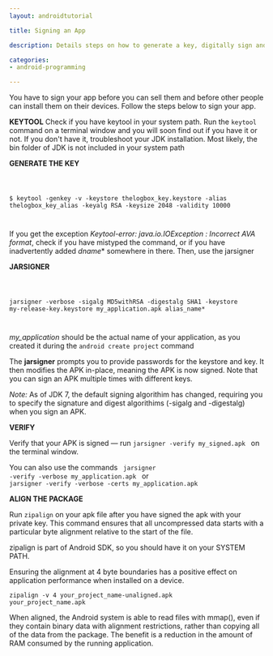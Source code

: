 ```yaml
---
layout: androidtutorial

title: Signing an App

description: Details steps on how to generate a key, digitally sign and align your android project apk

categories:
- android-programming

---
```


You have to sign your app before you can sell them and before other people can install them on their devices. Follow the steps below to sign your app.

**KEYTOOL** 
Check if you have keytool in your system path. Run the <code class="codeblock">keytool</code> command on a terminal window and you will soon find out if you have it or not. If you don't have it, troubleshoot your JDK installation. Most likely, the bin folder of JDK is not included in your system path

**GENERATE THE KEY**

<code class="codeblock">

$ keytool -genkey -v -keystore thelogbox_key.keystore -alias thelogbox_key_alias -keyalg RSA -keysize 2048 -validity 10000

</code>

If you get the exception *Keytool-error: java.io.IOException : Incorrect AVA format*, check if you have mistyped the command, or if  you have inadvertently added *dname** somewhere in there. Then, use the jarsigner

**JARSIGNER**

<code class="codeblock">

jarsigner -verbose -sigalg MD5withRSA -digestalg SHA1 -keystore my-release-key.keystore my_application.apk 
alias_name*

</code>

*my_application* should be the actual name of your application, as you created it during the  <code class="codeblock">android create project</code> command

The **jarsigner** prompts you to provide passwords for the keystore and key. It then modifies the APK in-place, meaning the APK is now signed. Note that you can sign an APK multiple times with different keys.

*Note:* As of JDK 7, the default signing algorithim has changed, requiring you to specify the signature and digest algorithims (-sigalg and -digestalg) when you sign an APK.

**VERIFY**

Verify that your APK is signed &mdash; run <code class="codeblock">jarsigner -verify my_signed.apk </code> on the terminal window. 

You can also use the commands <code class="codeblock"> jarsigner -verify -verbose my_application.apk </code> or <code class="codeblock"> jarsigner -verify -verbose -certs my_application.apk </code>

**ALIGN THE PACKAGE**

Run <code class="codeblock">zipalign</code> on your apk file after you have signed the apk with your private key. This command ensures that all uncompressed data starts with a particular byte alignment relative to the start of the file.

zipalign is part of Android SDK, so you should have it on your SYSTEM PATH.

Ensuring the alignment at 4 byte boundaries has a positive effect on application performance when installed on a device.

<code class="codeblock">zipalign -v 4 your_project_name-unaligned.apk your_project_name.apk
</code>

When aligned, the Android system is able to read files with mmap(), even if they contain binary data with alignment restrictions, rather than copying all of the data from the package. The benefit is a reduction in the amount of RAM consumed by the running application.

